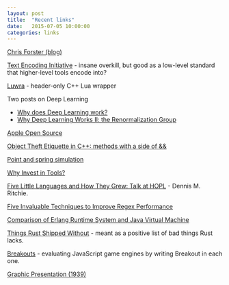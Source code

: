 ```yaml
---
layout: post
title:  "Recent links"
date:   2015-07-05 10:00:00
categories: links
---
```


[Chris Forster (blog)](http://cforster.com/)

[Text Encoding Initiative](http://www.tei-c.org/index.xml) - insane overkill, but
good as a low-level standard that higher-level tools encode into?

[Luwra](https://github.com/vapourismo/luwra) - header-only C++ Lua wrapper

Two posts on Deep Learning
* [Why does Deep Learning work?](https://charlesmartin14.wordpress.com/2015/03/25/why-does-deep-learning-work/)
* [Why Deep Learning Works II: the Renormalization Group](https://charlesmartin14.wordpress.com/2015/04/01/why-deep-learning-works-ii-the-renormalization-group/)

[Apple Open Source](http://www.opensource.apple.com/)

[Object Theft Etiquette in C++: methods with a side of &amp;&amp;](https://turingtester.wordpress.com/2015/07/05/object-theft-etiquette-in-c-methods-with-a-side-of/)

[Point and spring simulation](http://www.ichub.io/p/physics)

[Why Invest in Tools?](https://medium.com/@leeb/why-invest-in-tools-3240ce289930)

[Five Little Languages and How They Grew: Talk at HOPL](https://www.bell-labs.com/usr/dmr/www/hopl.html) - Dennis M. Ritchie.

[Five Invaluable Techniques to Improve Regex Performance](https://www.loggly.com/blog/five-invaluable-techniques-to-improve-regex-performance/)

[Comparison of Erlang Runtime System and Java Virtual Machine](http://ds.cs.ut.ee/courses/course-files/To303nis%20Pool%20.pdf)

[Things Rust Shipped Without](http://graydon2.dreamwidth.org/218040.html) - meant as a positive list of bad things Rust lacks.

[Breakouts](http://www.jsbreakouts.org/) - evaluating JavaScript game engines by writing Breakout in each one.

[Graphic Presentation (1939)](https://archive.org/stream/graphicpresentat00brinrich#page/n0/mode/thumb)
